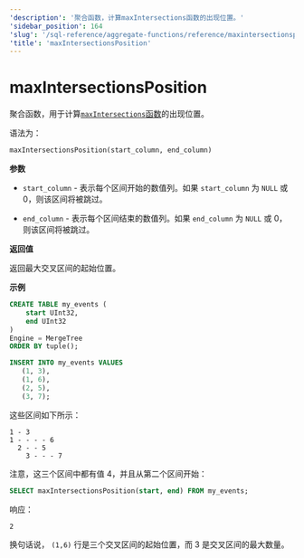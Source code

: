 ```yaml
---
'description': '聚合函数，计算maxIntersections函数的出现位置。'
'sidebar_position': 164
'slug': '/sql-reference/aggregate-functions/reference/maxintersectionsposition'
'title': 'maxIntersectionsPosition'
---
```



# maxIntersectionsPosition

聚合函数，用于计算[`maxIntersections`函数](./maxintersections.md)的出现位置。

语法为：

```sql
maxIntersectionsPosition(start_column, end_column)
```

**参数**

- `start_column` - 表示每个区间开始的数值列。如果 `start_column` 为 `NULL` 或 0，则该区间将被跳过。

- `end_column` - 表示每个区间结束的数值列。如果 `end_column` 为 `NULL` 或 0，则该区间将被跳过。

**返回值**

返回最大交叉区间的起始位置。

**示例**

```sql
CREATE TABLE my_events (
    start UInt32,
    end UInt32
)
Engine = MergeTree
ORDER BY tuple();

INSERT INTO my_events VALUES
   (1, 3),
   (1, 6),
   (2, 5),
   (3, 7);
```

这些区间如下所示：

```response
1 - 3
1 - - - - 6
  2 - - 5
    3 - - - 7
```

注意，这三个区间中都有值 4，并且从第二个区间开始：

```sql
SELECT maxIntersectionsPosition(start, end) FROM my_events;
```

响应：
```response
2
```

换句话说， `(1,6)` 行是三个交叉区间的起始位置，而 3 是交叉区间的最大数量。
